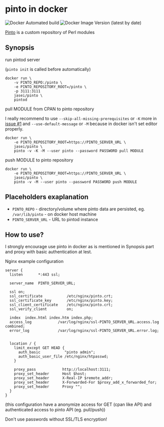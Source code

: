 # pinto in docker

![Docker Automated build](https://img.shields.io/docker/automated/jasei/pinto?style=plastic)
![Docker Image Version (latest by date)](https://img.shields.io/docker/v/jasei/pinto?sort=date&style=plastic)


[Pinto](https://metacpan.org/pod/distribution/Pinto/bin/pinto) is a custom repository of Perl modules

## Synopsis

run pintod server

(`pinto init` is called before automatically)
```
docker run \
    -v PINTO_REPO:/pinto \
    -e PINTO_REPOSITORY_ROOT=/pinto \
    -p 3111:3111
    jasei/pinto \
    pintod
```

pull MODULE from CPAN to pinto repository

I really recommend to use `--skip-all-missing-prerequisites` or `-K` more in [issue #1](https://github.com/JaSei/pinto-docker/issues/1)
and
`--use-default-message` or `-M` because in docker isn't set editor properly.
```
docker run \
    -e PINTO_REPOSITORY_ROOT=https://PINTO_SERVER_URL \
    jasei/pinto \
    pinto -v -K -M --user pinto --password PASSWORD pull MODULE
```

push MODULE to pinto repository
```
docker run \
    -e PINTO_REPOSITORY_ROOT=https://PINTO_SERVER_URL \
    jasei/pinto \
    pinto -v -M --user pinto --password PASSWORD push MODULE
```

## Placeholders exaplanation

* `PINTO_REPO` - directory/volume where pinto data are persisted, eg. `/var/lib/pinto` - on docker host machine
* `PINTO_SERVER_URL` - URL to pintod instance

## How to use?

I strongly encourage use pinto in docker as is mentioned in Synopsis part and proxy with basic authentication at lest.

Nginx example configuration

```
server {
  listen       *:443 ssl;

  server_name  PINTO_SERVER_URL;

  ssl on;
  ssl_certificate           /etc/nginx/pinto.crt;
  ssl_certificate_key       /etc/nginx/pinto.key;
  ssl_client_certificate    /etc/nginx/pinto.crt;
  ssl_verify_client         on;

  index  index.html index.htm index.php;
  access_log            /var/log/nginx/ssl-PINTO_SERVER_URL.access.log combined;
  error_log             /var/log/nginx/ssl-PINTO_SERVER_URL.error.log;


  location / {
    limit_except GET HEAD {
      auth_basic           "pinto admin";
      auth_basic_user_file /etc/nginx/htpasswd;
    }

    proxy_pass            http://localhost:3111;
    proxy_set_header      Host $host;
    proxy_set_header      X-Real-IP $remote_addr;
    proxy_set_header      X-Forwarded-For $proxy_add_x_forwarded_for;
    proxy_set_header      Proxy "";
  }
}
```

(this configuration have a anonymize access for GET (cpan like API) and authenticated access to pinto API (eg. pull/push))

Don't use passwords without SSL/TLS encryption!
